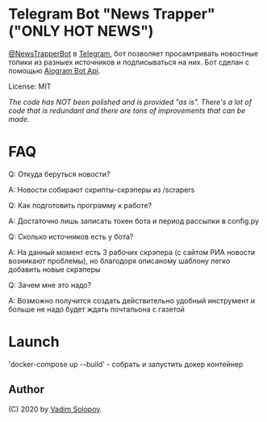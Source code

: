 # Telegram Bot "News Trapper" ("ONLY HOT NEWS")
[@NewsTrapperBot](https://t.me/NewsTrapperBot) в [Telegram](https://telegram.org), бот позволяет просамтривать новостные топики из разныех источников и подписываться на них. Бот сделан с помощью [Aiogram Bot Api](https://docs.aiogram.dev/en/latest/).

License: MIT

*The code has NOT been polished and is provided "as is". There's a lot of code that is redundant and there are tons of improvements that can be made.*

# FAQ

Q: Откуда беруться новости?

A: Новости собирают скрипты-скрэперы из /scrapers

Q: Как подготовить программу к работе?

A: Достаточно лишь записать токен бота и период рассылки в config.py

Q: Сколько источников есть у бота?

A: На данный момент есть 3 рабочих скрэпера (с сайтом РИА новости возникают проблемы), но благодоря описаному шаблону легко добавить новые скрэперы

Q: Зачем мне это надо?

A: Возможно получится создать действительно удобный инструмент и больше не надо будет ждать почтальона с газетой

# Launch
'docker-compose up --build' - собрать и запустить докер контейнер

## Author
(C) 2020 by [Vadim Solopov](https://t.me/tohellim).
